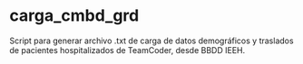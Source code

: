 # carga_cmbd_grd
Script para generar archivo .txt de carga de datos demográficos y traslados de pacientes hospitalizados de TeamCoder, desde BBDD IEEH.
